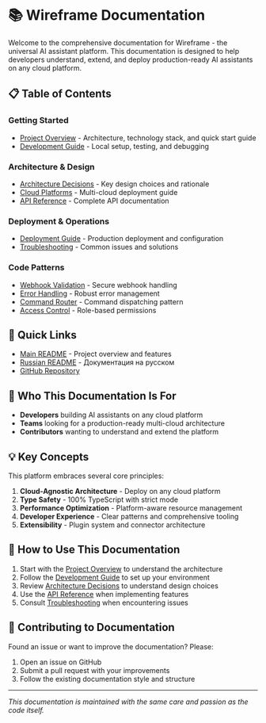 # 📚 Wireframe Documentation

Welcome to the comprehensive documentation for Wireframe - the universal AI assistant platform. This documentation is designed to help developers understand, extend, and deploy production-ready AI assistants on any cloud platform.

## 📋 Table of Contents

### Getting Started

- [Project Overview](./PROJECT_OVERVIEW.md) - Architecture, technology stack, and quick start guide
- [Development Guide](./DEVELOPMENT_GUIDE.md) - Local setup, testing, and debugging

### Architecture & Design

- [Architecture Decisions](./ARCHITECTURE_DECISIONS.md) - Key design choices and rationale
- [Cloud Platforms](./CLOUD_PLATFORMS.md) - Multi-cloud deployment guide
- [API Reference](./API_REFERENCE.md) - Complete API documentation

### Deployment & Operations

- [Deployment Guide](./DEPLOYMENT.md) - Production deployment and configuration
- [Troubleshooting](./TROUBLESHOOTING.md) - Common issues and solutions

### Code Patterns

- [Webhook Validation](./patterns/webhook-validation.js) - Secure webhook handling
- [Error Handling](./patterns/error-handling.js) - Robust error management
- [Command Router](./patterns/command-router.js) - Command dispatching pattern
- [Access Control](./patterns/access-control.js) - Role-based permissions

## 🚀 Quick Links

- [Main README](../README.md) - Project overview and features
- [Russian README](../README.ru.md) - Документация на русском
- [GitHub Repository](https://github.com/talkstream/typescript-wireframe-platform)

## 🎯 Who This Documentation Is For

- **Developers** building AI assistants on any cloud platform
- **Teams** looking for a production-ready multi-cloud architecture
- **Contributors** wanting to understand and extend the platform

## 💡 Key Concepts

This platform embraces several core principles:

1. **Cloud-Agnostic Architecture** - Deploy on any cloud platform
2. **Type Safety** - 100% TypeScript with strict mode
3. **Performance Optimization** - Platform-aware resource management
4. **Developer Experience** - Clear patterns and comprehensive tooling
5. **Extensibility** - Plugin system and connector architecture

## 📖 How to Use This Documentation

1. Start with the [Project Overview](./PROJECT_OVERVIEW.md) to understand the architecture
2. Follow the [Development Guide](./DEVELOPMENT_GUIDE.md) to set up your environment
3. Review [Architecture Decisions](./ARCHITECTURE_DECISIONS.md) to understand design choices
4. Use the [API Reference](./API_REFERENCE.md) when implementing features
5. Consult [Troubleshooting](./TROUBLESHOOTING.md) when encountering issues

## 🤝 Contributing to Documentation

Found an issue or want to improve the documentation? Please:

1. Open an issue on GitHub
2. Submit a pull request with your improvements
3. Follow the existing documentation style and structure

---

_This documentation is maintained with the same care and passion as the code itself._

